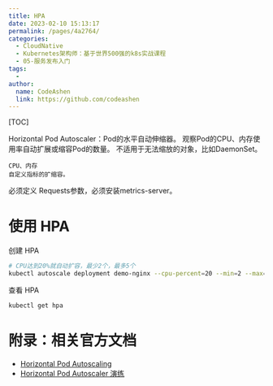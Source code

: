 ```yaml
---
title: HPA
date: 2023-02-10 15:13:17
permalink: /pages/4a2764/
categories:
  - CloudNative
  - Kubernetes架构师：基于世界500强的k8s实战课程
  - 05-服务发布入门
tags:
  - 
author: 
  name: CodeAshen
  link: https://github.com/codeashen
---
```

[TOC]

Horizontal Pod Autoscaler：Pod的水平自动伸缩器。 观察Pod的CPU、内存使用率自动扩展或缩容Pod的数量。 不适用于无法缩放的对象，比如DaemonSet。

```
CPU、内存
自定义指标的扩缩容。
```

必须定义 Requests参数，必须安装metrics-server。

# 使用 HPA

创建 HPA

```bash
# CPU达到20%就自动扩容，最少2个，最多5个
kubectl autoscale deployment demo-nginx --cpu-percent=20 --min=2 --max=5
```

查看 HPA

```bash
kubectl get hpa
```

# 附录：相关官方文档

- [Horizontal Pod Autoscaling](https://kubernetes.io/docs/tasks/run-application/horizontal-pod-autoscale/)
- [Horizontal Pod Autoscaler 演练](https://kubernetes.io/zh/docs/tasks/run-application/horizontal-pod-autoscale-walkthrough/)
